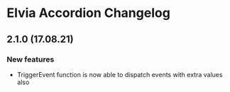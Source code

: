 # Elvia Accordion Changelog

## 2.1.0 (17.08.21)

### New features

- TriggerEvent function is now able to dispatch events with extra values also
